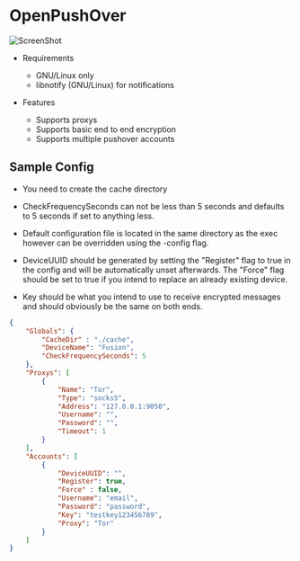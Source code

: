 # OpenPushOver

![ScreenShot](http://files.firebit.co.uk/i/06521.png)

- Requirements

    - GNU/Linux only
    - libnotify (GNU/Linux) for notifications

- Features

    - Supports proxys
    - Supports basic end to end encryption
    - Supports multiple pushover accounts

## Sample Config
- You need to create the cache directory

- CheckFrequencySeconds can not be less than 5 seconds and defaults to 5 seconds if set to anything less.

- Default configuration file is located in the same directory as the exec however can be overridden using the -config flag.

- DeviceUUID should be generated by setting the "Register" flag to true in the config and will be automatically unset afterwards. The "Force" flag should be set to true if you intend to replace an already existing device.

- Key should be what you intend to use to receive encrypted messages and should obviously be the same on both ends.

```json
{
    "Globals": {
        "CacheDir" : "./cache",
        "DeviceName": "Fusion",
        "CheckFrequencySeconds": 5
    },
    "Proxys": [
        {
            "Name": "Tor",
            "Type": "socks5",
            "Address": "127.0.0.1:9050",
            "Username": "",
            "Password": "",
            "Timeout": 1
        }
    ],
    "Accounts": [
        {
            "DeviceUUID": "",
            "Register": true,
            "Force" : false,
            "Username": "email",
            "Password": "password",
            "Key": "testkey123456789",
            "Proxy": "Tor"
        }
    ]
}
```
